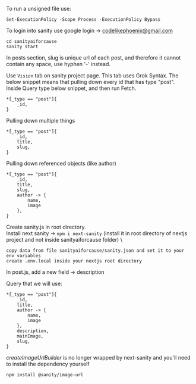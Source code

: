 To run a unsigned file use:

```
Set-ExecutionPolicy -Scope Process -ExecutionPolicy Bypass
```

To login into sanity use google login -> codelikephoenix@gmail.com

```
cd sanityaiforcause
sanity start
```

In posts section, slug is unique url of each post, and therefore it cannot contain any space, use hyphen '-' instead.

Use `Vision` tab on sanity project page. This tab uses Grok Syntax. The below snippet means that pulling down every id that has type "post".\
Inside Query type below snippet, and then run Fetch.

```
*[_type == "post"]{
    _id,
}
```

Pulling down multiple things

```
*[_type == "post"]{
    _id,
    title,
    slug,
}
```

Pulling down referenced objects (like author)

```
*[_type == "post"]{
    _id,
    title,
    slug,
    author -> {
        name,
        image
    },
}
```

Create sanity.js in root directory. \
Install next sanity -> `npm i next-sanity` (install it in root directory of nextjs project and not inside sanityaiforcause folder) \

```
copy data from file sanityaiforcause/sanity.json and set it to your env variables
create .env.local inside your nextjs root directory
```

In post.js, add a new field -> description

Query that we will use:

```
*[_type == "post"]{
    _id,
    title,
    author -> {
        name,
        image
    },
    description,
    mainImage,
    slug,
}
```

_createImageUrlBuilder_ is no longer wrapped by next-sanity and you'll need to install the dependency yourself

```
npm install @sanity/image-url
```
